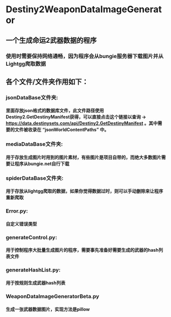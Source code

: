# Destiny2WeaponDataImageGenerator

## 一个生成命运2武器数据的程序
### 使用时需要保持网络通畅，因为程序会从bungie服务器下载图片并从Lightgg爬取数据

## 各个文件/文件夹作用如下：
### jsonDataBase文件夹: 
#### 里面存放json格式的数据库文件，此文件路径使用Destiny2.GetDestinyManifest获得，可以直接点击这个链接以查询 -> https://data.destinysets.com/api/Destiny2.GetDestinyManifest 。其中需要的文件被收录在 “jsonWorldContentPaths” 中。

### mediaDataBase文件夹:
#### 用于存放生成图片时用到的图片素材，有些图片是项目自带的，而绝大多数图片需要让程序从bungie.net自行下载

### spiderDataBase文件夹:
#### 用于存放从lightgg爬取的数据，如果你觉得数据过时，则可以手动删除来让程序重新爬取

### Error.py:
#### 自定义错误类型

### generateControl.py:
#### 用于控制程序大批量生成图片的程序，需要事先准备好需要生成的武器的hash列表文件

### generateHashList.py:
#### 用于按规则生成武器hash列表

### WeaponDataImageGeneratorBeta.py
#### 生成一张武器数据图片，实现方法是pillow
